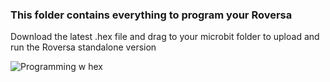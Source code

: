 ### This folder contains everything to program your Roversa

Download the latest .hex file and drag to your microbit folder to upload and run the Roversa standalone version

![Programming w hex](https://github.com/eb8ga/roversa2/blob/main/github/roversa2/github/pics/uploadingHexcombined.gif?raw=true)
